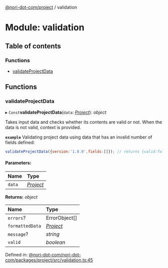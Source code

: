 [@nori-dot-com/project](../README.md) / validation

# Module: validation

## Table of contents

### Functions

- [validateProjectData](validation.md#validateprojectdata)

## Functions

### validateProjectData

▸ `Const`**validateProjectData**(`data`: [*Project*](../interfaces/specification.project.md)): *object*

Takes input data and checks whether its contents are valid or not. When the data is not valid, context is provided.

**`example`** <caption>Validating project data using data that has an invalid number of fields defined:</caption>

```js
validateProjectData({version:'1.0.0',fields:[]}); // returns {valid:false, ...errors}
```

#### Parameters:

Name | Type |
:------ | :------ |
`data` | [*Project*](../interfaces/specification.project.md) |

**Returns:** *object*

Name | Type |
:------ | :------ |
`errors`? | ErrorObject[] |
`formattedData` | [*Project*](../interfaces/specification.project.md) |
`message`? | *string* |
`valid` | *boolean* |

Defined in: [@nori-dot-com/nori-dot-com/packages/project/src/validation.ts:45](https://github.com/nori-dot-eco/nori-dot-com/blob/88bf3ab/packages/project/src/validation.ts#L45)
